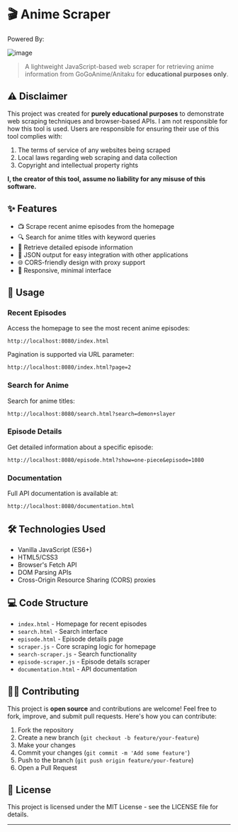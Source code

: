 # 🎬 Anime Scraper

Powered By:

![image](https://github.com/user-attachments/assets/732808e9-6aad-4761-9e60-80baa6589dfa)


> A lightweight JavaScript-based web scraper for retrieving anime information from GoGoAnime/Anitaku for **educational purposes only**.

## ⚠️ Disclaimer

This project was created for **purely educational purposes** to demonstrate web scraping techniques and browser-based APIs. I am not responsible for how this tool is used. Users are responsible for ensuring their use of this tool complies with:  

1. The terms of service of any websites being scraped
2. Local laws regarding web scraping and data collection
3. Copyright and intellectual property rights

**I, the creator of this tool, assume no liability for any misuse of this software.**

## ✨ Features

- 📺 Scrape recent anime episodes from the homepage
- 🔍 Search for anime titles with keyword queries
- 📝 Retrieve detailed episode information
- 📄 JSON output for easy integration with other applications
- 🌐 CORS-friendly design with proxy support
- 📱 Responsive, minimal interface

## 📖 Usage

### Recent Episodes

Access the homepage to see the most recent anime episodes:

```
http://localhost:8080/index.html
```

Pagination is supported via URL parameter:

```
http://localhost:8080/index.html?page=2
```

### Search for Anime

Search for anime titles:

```
http://localhost:8080/search.html?search=demon+slayer
```

### Episode Details

Get detailed information about a specific episode:

```
http://localhost:8080/episode.html?show=one-piece&episode=1080
```

### Documentation

Full API documentation is available at:

```
http://localhost:8080/documentation.html
```

## 🛠️ Technologies Used

- Vanilla JavaScript (ES6+)
- HTML5/CSS3
- Browser's Fetch API
- DOM Parsing APIs
- Cross-Origin Resource Sharing (CORS) proxies

## 💻 Code Structure

- `index.html` - Homepage for recent episodes
- `search.html` - Search interface
- `episode.html` - Episode details page
- `scraper.js` - Core scraping logic for homepage
- `search-scraper.js` - Search functionality
- `episode-scraper.js` - Episode details scraper
- `documentation.html` - API documentation

## 👨‍💻 Contributing

This project is **open source** and contributions are welcome! Feel free to fork, improve, and submit pull requests. Here's how you can contribute:

1. Fork the repository
2. Create a new branch (`git checkout -b feature/your-feature`)
3. Make your changes
4. Commit your changes (`git commit -m 'Add some feature'`)
5. Push to the branch (`git push origin feature/your-feature`)
6. Open a Pull Request

## 📝 License

This project is licensed under the MIT License - see the LICENSE file for details.

---
